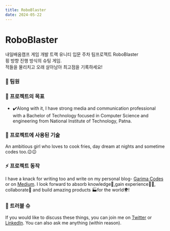 ```yaml
---
title: RoboBlaster
date: 2024-05-22
---
```


# RoboBlaster
내일배움캠프 게임 개발 트랙 유니티 입문 주차 팀프로젝트 RoboBlaster  
횡 방향 진행 방식의 슈팅 게임.  
적들을 물리치고 오래 살아남아 최고점을 기록하세요!

### 👯 팀원

### 🌱 프로젝트의 목표
- ✔️Along with it, I have strong media and communication professional with a Bachelor of Technology focused in Computer Science and engineering from National Institute of Technology, Patna.

### 🔨 프로젝트에 사용된 기술
An ambitious girl who loves to cook fries, day dream at nights and sometime codes too.😉😉

### ⚡ 프로젝트 동작
I have a knack for writing too and write on my personal blog- [Garima Codes](https://garimasingh.netlify.app/) or on [Medium](https://medium.com/@garingh128).
I look forward to absorb knowledge🧠,gain experience👨‍🏭, collaborate🤝 and build amazing products 🏭for the world🌍!

### 💬 트러블 슈
If you would like to discuss these things, you can join me on [Twitter](https://twitter.com/GarimaS93930012) or [LinkedIn](https://www.linkedin.com/in/garima-singh-34042a177/). You can also ask me anything (within reason).


<!--
**garimasingh128/garimasingh128** is a ✨ _special_ ✨ repository because its `README.md` (this file) appears on your GitHub profile.

Here are some ideas to get you started:

- 🔭 I’m currently working on ...
- 🌱 I’m currently learning ...
- 👯 I’m looking to collaborate on ...
- 🤔 I’m looking for help with ...
- 💬 Ask me about ...
- 📫 How to reach me: ...
- 😄 Pronouns: ...
- ⚡ Fun fact: ...
➡️ 🖨️ Technologies Icons

➡️ 🚍 Communication
➡️ 🧰 Version Control
➡️ 🔨 Tools
➡️ 🌐 Web Dev
➡️ ✨ UI/UX
➡️ 📜 JavaScript
➡️ ☕ Java
➡️ ©️ C/C++
➡️ 🪒 C#
➡️ 🐍 Python
➡️ 🐘 php
➡️ 💎 Ruby
➡️ 🦾 Rust
➡️ 🧮 Fortran
➡️ 🐿️ Go
➡️ ☎️ Erlang/Elixir
➡️ 🧊 Apache
➡️ 📱 Mobile Dev
➡️ 💾 Database
➡️ 🤿 DevOps
➡️ ☁️ Cloud
➡️ 🤖 AI
➡️ 🔬 Analytics
➡️ 🧪 Testing
➡️ 🎮 Game Development
➡️ 🖥️ Operating system
➡️ 🍼 How to use this icons?
➡️ 🚶 Contribution


⭐️ From `[garimasingh128](https://github.com/garimasingh128)`
